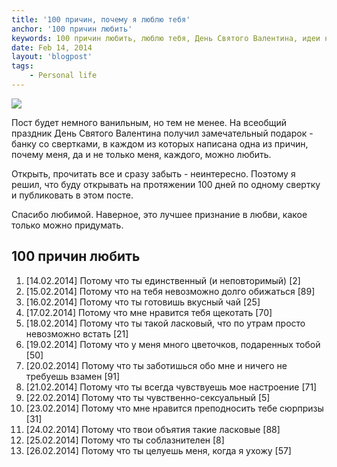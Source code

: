 ```yaml
---
title: '100 причин, почему я люблю тебя'
anchor: '100 причин любить'
keywords: 100 причин любить, люблю тебя, День Святого Валентина, идеи на ДСВ
date: Feb 14, 2014
layout: 'blogpost'
tags:
    - Personal life
---
```


![](/images/100-reasons-for-love/1.jpg)

Пост будет немного ванильным, но тем не менее. На всеобщий праздник День Святого Валентина получил замечательный подарок - банку со свертками, в каждом из которых написана одна из причин, почему меня, да и не только меня, каждого, можно любить.

Открыть, прочитать все и сразу забыть - неинтересно. Поэтому я решил, что буду открывать на протяжении 100 дней по одному свертку и публиковать в этом посте. 

<!-- cut -->

Спасибо любимой. Наверное, это лучшее признание в любви, какое только можно придумать.

## 100 причин любить

1. [14.02.2014] Потому что ты единственный (и неповторимый) [2]
2. [15.02.2014] Потому что на тебя невозможно долго обижаться [89]
3. [16.02.2014] Потому что ты готовишь вкусный чай [25]
4. [17.02.2014] Потому что мне нравится тебя щекотать [70]
5. [18.02.2014] Потому что ты такой ласковый, что по утрам просто невозможно встать [21]
6. [19.02.2014] Потому что у меня много цветочков, подаренных тобой [50]
7. [20.02.2014] Потому что ты заботишься обо мне и ничего не требуешь взамен [91]
8. [21.02.2014] Потому что ты всегда чувствуешь мое настроение [71]
9. [22.02.2014] Потому что ты чувственно-сексуальный [5]
10. [23.02.2014] Потому что мне нравится преподносить тебе сюрпризы [31]
11. [24.02.2014] Потому что твои объятия такие ласковые [88]
12. [25.02.2014] Потому что ты соблазнителен [8]
13. [26.02.2014] Потому что ты целуешь меня, когда я ухожу [57]
